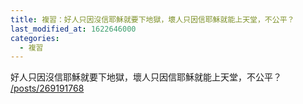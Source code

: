 ```yaml
---
title: 複習：好人只因沒信耶穌就要下地獄，壞人只因信耶穌就能上天堂，不公平？
last_modified_at: 1622646000
categories:
  - 複習
---
```


<p>好人只因沒信耶穌就要下地獄，壞人只因信耶穌就能上天堂，不公平？<br>
<a href="/posts/269191768" target="_blank">/posts/269191768</a></p>

<p>&nbsp;</p>

